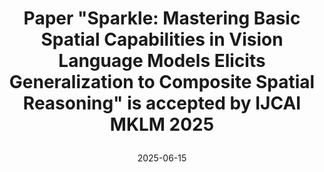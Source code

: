 ---
title: |
    Paper "Sparkle: Mastering Basic Spatial Capabilities in Vision Language Models Elicits Generalization to Composite Spatial Reasoning" is accepted by IJCAI MKLM 2025
date: 2025-06-15 
---